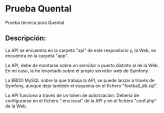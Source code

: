 # Prueba Quental
Prueba técnica para Quental

## Descripción:
La API se encuentra en la carpeta "api" de este respositorio y, la Web, se encuentra en la carpeta "app".

La API, debe de montarse sobre un servidor o puerto distinto al de la Web. En mi caso, la he levantado sobre el propio servidor web de Symfony.

La BBDD MySQL sobre la que trabaja la API, se puede lanzar a través de Symfony, aunque dejo también el esquema en el fichero "football_db.sql".

La API funciona a través de un token de autorización. Debería de configurarse en el fichero ".env.local" de la API y en el fichero "conf.php" de la Web.
